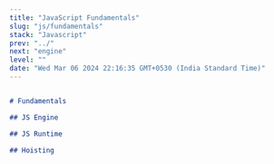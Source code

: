```yaml
---
title: "JavaScript Fundamentals"
slug: "js/fundamentals"
stack: "Javascript"
prev: "../"
next: "engine"
level: ""
date: "Wed Mar 06 2024 22:16:35 GMT+0530 (India Standard Time)"
---
```



<div style="display:none;">

# JavaScript Fundamentals

</div>

```markdown markmap

# Fundamentals

## JS Engine

## JS Runtime

## Hoisting

```

